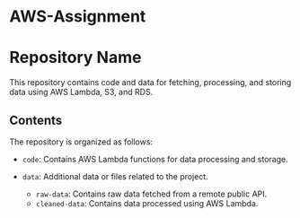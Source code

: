 # AWS-Assignment

# Repository Name

This repository contains code and data for fetching, processing, and storing data using AWS Lambda, S3, and RDS.

## Contents

The repository is organized as follows:

- `code`: Contains AWS Lambda functions for data processing and storage.

- `data`: Additional data or files related to the project.
  - `raw-data`: Contains raw data fetched from a remote public API.
  - `cleaned-data`: Contains data processed using AWS Lambda.

